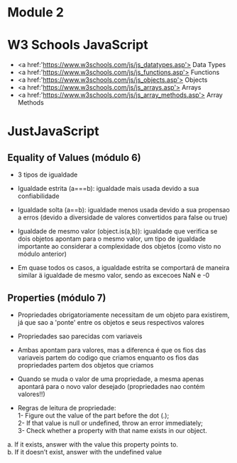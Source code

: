 # Module 2
<h1> W3 Schools JavaScript </h1>

- <a href:'https://www.w3schools.com/js/js_datatypes.asp'> Data Types </a>
- <a href:'https://www.w3schools.com/js/js_functions.asp'> Functions </a>
- <a href:'https://www.w3schools.com/js/js_objects.asp'> Objects </a>
- <a href:'https://www.w3schools.com/js/js_arrays.asp'> Arrays </a>
- <a href:'https://www.w3schools.com/js/js_array_methods.asp'> Array Methods </a>

<h1> JustJavaScript </h1>

<h2> Equality of Values (módulo 6) </h2>

 - <p> 3 tipos de igualdade </p>
 - <p> Igualdade estrita (a===b): igualdade mais usada devido a sua confiabilidade </p>
 - <p> Igualdade solta (a==b): igualdade menos usada devido a sua propensao a erros (devido a diversidade de valores convertidos para false ou true) </p>
 - <p> Igualdade de mesmo valor (object.is(a,b)): igualdade que verifica se dois objetos apontam para o mesmo valor, um tipo de igualdade importante ao considerar a complexidade dos objetos (como visto no módulo anterior) </p>
 - <p> Em quase todos os casos, a igualdade estrita se comportará de maneira similar ä igualdade de mesmo valor, sendo as excecoes NaN e -0 </p>
  
  <h2> Properties (módulo 7) </h2>
  
  - <p> Propriedades obrigatoriamente necessitam de um objeto para existirem, já que sao a 'ponte' entre os objetos e seus respectivos valores </p>
  - <p> Propriedades sao parecidas com variaveis </p>
  - <p> Ambas apontam para valores, mas a diferenca é que os fios das variaveis partem do codigo que criamos enquanto os fios das propriedades partem dos objetos que criamos </p>
  - <p> Quando se muda o valor de uma propriedade, a mesma apenas apontará para o novo valor desejado (propriedades nao contém valores!!) </p>
  - <p> Regras de leitura de propriedade: <br> 1- Figure out the value of the part before the dot (.); <br> 2- If that value is null or undefined, throw an error immediately; <br> 3- Check whether a property with that name exists in our object. <br>
a. If it exists, answer with the value this property points to. <br>
b. If it doesn’t exist, answer with the undefined value </p>
   
